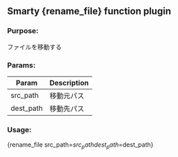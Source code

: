 ## Smarty {rename_file} function plugin

### Purpose:
ファイルを移動する

### Params:
Param | Description
--- | ---
src_path | 移動元パス
dest_path | 移動先パス

### Usage:
{rename_file src_path=$src_path dest_path=$dest_path}
